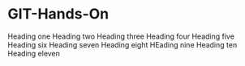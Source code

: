 # GIT-Hands-On
Heading one
Heading two
Heading three
Heading four
Heading five
Heading six
Heading seven
Heading eight
HEading nine
Heading ten
Heading eleven
